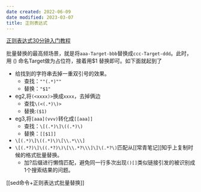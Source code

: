 ```yaml
---
date created: 2022-06-09
date modified: 2023-03-07
title: 正则表达式
---
```


[正则表达式30分钟入门教程](https://deerchao.cn/tutorials/regex/regex.htm)

批量替换的最高频场景，就是将`aaa-Target-bbb`替换成`ccc-Target-ddd`。此时，用 () 命名Target做为占位符，接着用$1 替换即可。如下面就起到了

- 给找到的字符串去掉一重双引号的效果。
	- 查找：`""(.*)""`
	- 替换：`"$1"`
- eg2,将`(<xxxx)>`换成`xxxx`，去掉俩边
	- 查找`\(<(.*)\)>`
	- 替换:`($1)`
- eg3,将`[aaa](vvv)`转化成`[[aaa]]`
	- 查找：`\[(.*)\]\((.*)\)`
	- 替换：`[[$1]]`
- `\[(.*)\]\((.*)\)\[\\.*\\\]`
- `\[(.*?)\]\((.*?)\)\[\\.*?\\\]\]\(.*?\)`匹配从[[常青笔记]]知乎上复制时候的格式批量替换。
	- 加?后缀进行懒惰匹配，避免同一行多次出现`()[]`类似链接引发的被识别成1个搜索结果的问题。

[[sed命令+正则表达式批量替换]]
